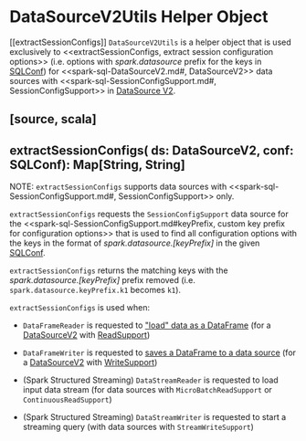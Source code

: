 # DataSourceV2Utils Helper Object

[[extractSessionConfigs]]
`DataSourceV2Utils` is a helper object that is used exclusively to <<extractSessionConfigs, extract session configuration options>> (i.e. options with *spark.datasource* prefix for the keys in [SQLConf](SQLConf.md)) for <<spark-sql-DataSourceV2.md#, DataSourceV2>> data sources with <<spark-sql-SessionConfigSupport.md#, SessionConfigSupport>> in [DataSource V2](new-and-noteworthy/datasource-v2.md).

[source, scala]
----
extractSessionConfigs(
  ds: DataSourceV2,
  conf: SQLConf): Map[String, String]
----

NOTE: `extractSessionConfigs` supports data sources with <<spark-sql-SessionConfigSupport.md#, SessionConfigSupport>> only.

`extractSessionConfigs` requests the `SessionConfigSupport` data source for the <<spark-sql-SessionConfigSupport.md#keyPrefix, custom key prefix for configuration options>> that is used to find all configuration options with the keys in the format of *spark.datasource.[keyPrefix]* in the given [SQLConf](SQLConf.md#getAllConfs).

`extractSessionConfigs` returns the matching keys with the *spark.datasource.[keyPrefix]* prefix removed (i.e. `spark.datasource.keyPrefix.k1` becomes `k1`).

`extractSessionConfigs` is used when:

* `DataFrameReader` is requested to ["load" data as a DataFrame](DataFrameReader.md#load) (for a [DataSourceV2](spark-sql-DataSourceV2.md) with [ReadSupport](spark-sql-ReadSupport.md))

* `DataFrameWriter` is requested to [saves a DataFrame to a data source](DataFrameWriter.md#save) (for a [DataSourceV2](spark-sql-DataSourceV2.md) with [WriteSupport](spark-sql-WriteSupport.md))

* (Spark Structured Streaming) `DataStreamReader` is requested to load input data stream (for data sources with `MicroBatchReadSupport` or `ContinuousReadSupport`)

* (Spark Structured Streaming) `DataStreamWriter` is requested to start a streaming query (with data sources with `StreamWriteSupport`)

